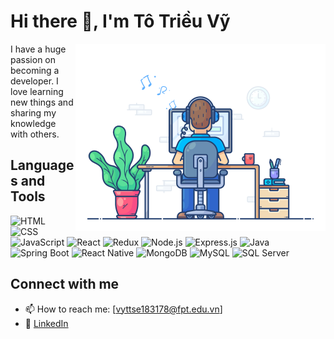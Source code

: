 # Hi there 👋, I'm Tô Triều Vỹ
<img align="right" alt="Coding" width="400" src="https://raw.githubusercontent.com/SupianIDz/SupianIDz/main/coding.gif">

I have a huge passion on becoming a developer. I love learning new things and sharing my knowledge with others.

## Languages and Tools
![HTML](https://img.shields.io/badge/-HTML-E34F26?style=flat-square&logo=HTML5) ![CSS](https://img.shields.io/badge/-CSS-1572B6?style=flat-square&logo=CSS3) ![JavaScript](https://img.shields.io/badge/-JavaScript-F7DF1E?style=flat-square&logo=JavaScript) ![React](https://img.shields.io/badge/-React-61DAFB?style=flat-square&logo=React) ![Redux](https://img.shields.io/badge/-Redux-764ABC?style=flat-square&logo=redux) ![Node.js](https://img.shields.io/badge/-Node.js-339933?style=flat-square&logo=nodedotjs) ![Express.js](https://img.shields.io/badge/-Express.js-000000?style=flat-square&logo=express) ![Java](https://img.shields.io/badge/-Java-007396?style=flat-square&logo=java) ![Spring Boot](https://img.shields.io/badge/-Spring_Boot-6DB33F?style=flat-square&logo=spring-boot) ![React Native](https://img.shields.io/badge/-React_Native-61DAFB?style=flat-square&logo=react) ![MongoDB](https://img.shields.io/badge/-MongoDB-47A248?style=flat-square&logo=mongodb) ![MySQL](https://img.shields.io/badge/-MySQL-4479A1?style=flat-square&logo=MySQL) ![SQL Server](https://img.shields.io/badge/-SQL_Server-CC2927?style=flat-square&logo=microsoft-sql-server)


## Connect with me
- 📫 How to reach me: [vyttse183178@fpt.edu.vn]
- 🔗 [LinkedIn](https://www.linkedin.com/in/tovy2004/)
